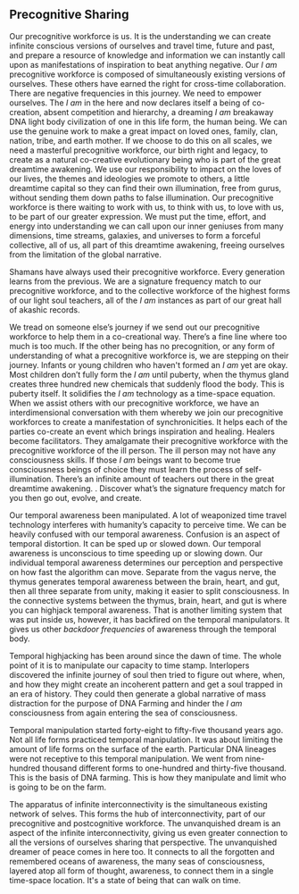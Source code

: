 
## Precognitive Sharing

Our precognitive workforce is us.
It is the understanding we can create infinite conscious versions of ourselves and travel time,
future and past,
and prepare a resource of knowledge and information we can instantly call upon as manifestations of inspiration to beat anything negative.
Our *I am* precognitive workforce is composed of simultaneously existing versions of ourselves.
These others have earned the right for cross-time collaboration.
There are negative frequencies in this journey.
We need to empower ourselves.
The *I am* in the here and now declares itself a being of co-creation,
absent competition and hierarchy,
a dreaming *I am* breakaway DNA light body civilization of one in this life form,
the human being.
We can use the genuine work to make a great impact on loved ones,
family,
clan,
nation,
tribe,
and earth mother.
If we choose to do this on all scales,
we need a masterful precognitive workforce,
our birth right and legacy,
to create as a natural co-creative evolutionary being who is part of the great dreamtime awakening.
We use our responsibility to impact on the loves of our lives,
the themes and ideologies we promote to others,
a little dreamtime capital so they can find their own illumination,
free from gurus,
without sending them down paths to false illumination.
Our precognitive workforce is there waiting to work with us,
to think with us,
to love with us,
to be part of our greater expression.
We must put the time,
effort,
and energy into understanding we can call upon our inner geniuses from many dimensions,
time streams,
galaxies,
and universes to form a forceful collective,
all of us,
all part of this dreamtime awakening,
freeing ourselves from the limitation of the global narrative.

Shamans have always used their precognitive workforce.
Every generation learns from the previous.
We are a signature frequency match to our precognitive workforce,
and to the collective workforce of the highest forms of our light soul teachers,
all of the *I am* instances as part of our great hall of akashic records.

We tread on someone else’s journey if we send out our precognitive workforce to help them in a co-creational way.
There’s a fine line where too much is too much.
If the other being has no precognition,
or any form of understanding of what a precognitive workforce is,
we are stepping on their journey.
Infants or young children who haven't formed an *I am* yet are okay.
Most children don’t fully form the *I am* until puberty,
when the thymus gland creates three hundred new chemicals that suddenly flood the body.
This is puberty itself.
It solidifies the *I am* technology as a time-space equation.
When we assist others with our precognitive workforce,
we have an interdimensional conversation with them whereby we join our precognitive workforces to create a manifestation of synchronicities.
It helps each of the parties co-create an event which brings inspiration and healing.
Healers become facilitators.
They amalgamate their precognitive workforce with the precognitive workforce of the ill person.
The ill person may not have any consciousness skills.
If those *I am* beings want to become true consciousness beings of choice they must learn the process of self-illumination.
There’s an infinite amount of teachers out there in the great dreamtime awakening. .
Discover what’s the signature frequency match for you then go out,
evolve,
and create.

Our temporal awareness been manipulated.
A lot of weaponized time travel technology interferes with humanity’s capacity to perceive time.
We can be heavily confused with our temporal awareness.
Confusion is an aspect of temporal distortion.
It can be sped up or slowed down.
Our temporal awareness is unconscious to time speeding up or slowing down.
Our individual temporal awareness determines our perception and perspective on how fast the algorithm can move.
Separate from the vagus nerve,
the thymus generates temporal awareness between the brain,
heart,
and gut,
then all three separate from unity,
making it easier to split consciousness.
In the connective systems between the thymus,
brain,
heart,
and gut is where you can highjack temporal awareness.
That is another limiting system that was put inside us,
however,
it has backfired on the temporal manipulators.
It gives us other *backdoor frequencies* of awareness through the temporal body.


Temporal highjacking has been around since the dawn of time.
The whole point of it is to manipulate our capacity to time stamp.
Interlopers discovered the infinite journey of soul then tried to figure out where,
when,
and how they might create an incoherent pattern and get a soul trapped in an era of history.
They could then generate a global narrative of mass distraction for the purpose of DNA Farming and hinder the *I am* consciousness from again entering the sea of consciousness.

Temporal manipulation started forty-eight to fifty-five thousand years ago.
Not all life forms practiced temporal manipulation.
It was about limiting the amount of life forms on the surface of the earth.
Particular DNA lineages were not receptive to this temporal manipulation.
We went from nine-hundred thousand different forms to one-hundred and thirty-five thousand.
This is the basis of DNA farming.
This is how they manipulate and limit who is going to be on the farm.



The apparatus of infinite interconnectivity is the simultaneous existing network of selves.
This forms the hub of interconnectivity,
part of our precognitive and postcognitive workforce.
The unvanquished dream is an aspect of the infinite interconnectivity,
giving us even greater connection to all the versions of ourselves sharing that perspective.
The unvanquished dreamer of peace comes in here too.
It connects to all the forgotten and remembered oceans of awareness,
the many seas of consciousness,
layered atop all form of thought,
awareness,
to connect them in a single time-space location.
It's a state of being that can walk on time.
